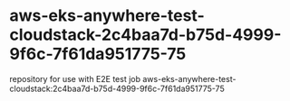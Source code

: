 # aws-eks-anywhere-test-cloudstack-2c4baa7d-b75d-4999-9f6c-7f61da951775-75
repository for use with E2E test job aws-eks-anywhere-test-cloudstack:2c4baa7d-b75d-4999-9f6c-7f61da951775-75
